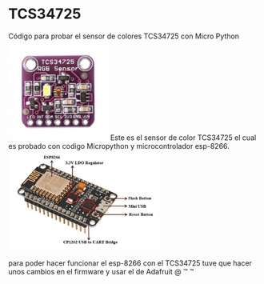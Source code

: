 # TCS34725
Código para probar el sensor de colores TCS34725 con Micro Python
<img src='media/tcs34725-rgb-color-sensor-with-ir-filter-and-white-led.jpg/' width=200 height=200 />
Este es el sensor de color TCS34725 el cual es probado con codigo Micropython y microcontrolador esp-8266.
<img src='media/NodeMCU-Microncontroller.ppm/' width=300 height=200 />

para poder hacer funcionar el esp-8266 con el TCS34725 tuve que hacer unos cambios en el firmware y usar el de Adafruit
@
&trade;
&#8482;
